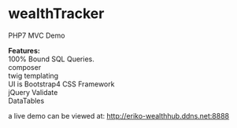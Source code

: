 # wealthTracker
PHP7 MVC Demo

<b>Features:</b>
<br>100% Bound SQL Queries.
<br>composer
<br>twig templating
<br>UI is Bootstrap4 CSS Framework
<br>jQuery Validate
<br>DataTables


a live demo can be viewed at: http://eriko-wealthhub.ddns.net:8888
